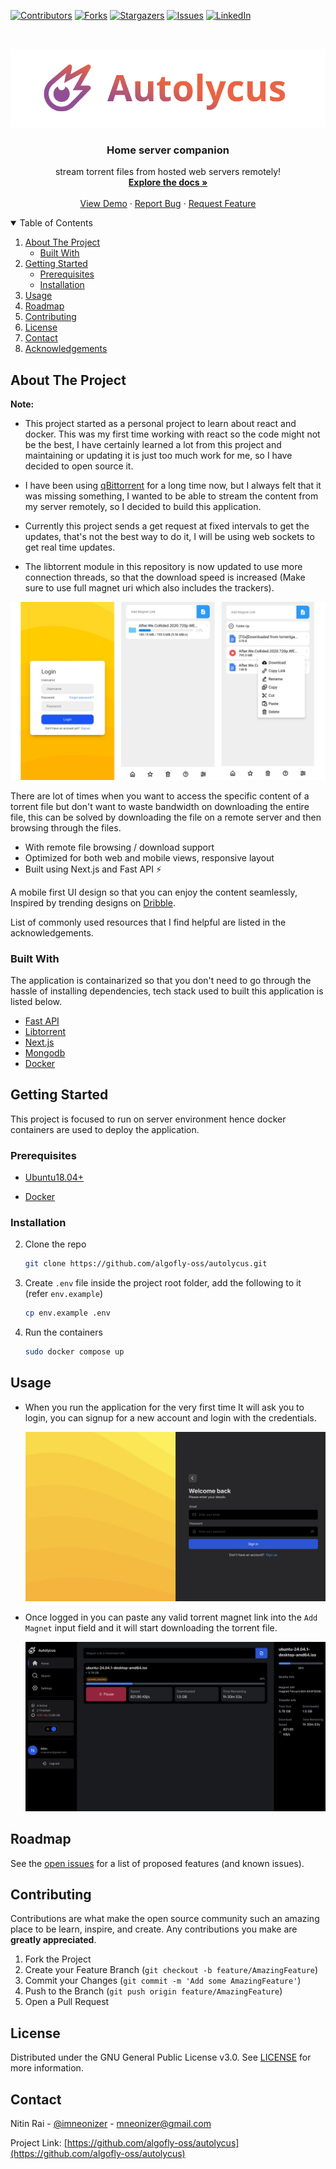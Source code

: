 [![Contributors][contributors-shield]][contributors-url]
[![Forks][forks-shield]][forks-url]
[![Stargazers][stars-shield]][stars-url]
[![Issues][issues-shield]][issues-url]
[![LinkedIn][linkedin-shield]][linkedin-url]



<br />

<p align="center">
  <a href="https://github.com/algofly-oss/autolycus">
    <img src="images/banner-logo.png" alt="Logo" width="800">
  </a>

  <h3 align="center">Home server companion</h3>

  <p align="center">
    stream torrent files from hosted web servers remotely!
    <br />
    <a href="https://github.com/algofly-oss/autolycus"><strong>Explore the docs »</strong></a>
    <br />
    <br />
    <a href="https://youtu.be/A64dRyOJoqw">View Demo</a>
    ·
    <a href="https://github.com/algofly-oss/autolycus/issues">Report Bug</a>
    ·
    <a href="https://github.com/algofly-oss/autolycus/issues">Request Feature</a>
  </p>
</p>

<details open="open">
  <summary>Table of Contents</summary>
  <ol>
    <li>
      <a href="#about-the-project">About The Project</a>
      <ul>
        <li><a href="#built-with">Built With</a></li>
      </ul>
    </li>
    <li>
      <a href="#getting-started">Getting Started</a>
      <ul>
        <li><a href="#prerequisites">Prerequisites</a></li>
        <li><a href="#installation">Installation</a></li>
      </ul>
    </li>
    <li><a href="#usage">Usage</a></li>
    <li><a href="#roadmap">Roadmap</a></li>
    <li><a href="#contributing">Contributing</a></li>
    <li><a href="#license">License</a></li>
    <li><a href="#contact">Contact</a></li>
    <li><a href="#acknowledgements">Acknowledgements</a></li>
  </ol>
</details>
<!-- ABOUT THE PROJECT -->

## About The Project
**Note:**

- This project started as a personal project to learn about react and docker. This was my first time working with react so the code might not be the best, I have certainly learned a lot from this project and maintaining or updating it is just too much work for me, so I have decided to open source it.

- I have been using [qBittorrent](https://www.qbittorrent.org/) for a long time now, but I always felt that it was missing something, I wanted to be able to stream the content from my server remotely, so I decided to build this application.

- Currently this project sends a get request at fixed intervals to get the updates, that's not the best way to do it, I will be using web sockets to get real time updates.

- The libtorrent module in this repository is now updated to use more connection threads, so that the download speed is increased (Make sure to use full magnet uri which also includes the trackers).




![App Home](images/mobile-views-combined.png)

There are lot of times when you want to access the specific content of a torrent file but don't want to waste bandwidth on downloading the entire file, this can be solved by downloading the file on a remote server and then browsing through the files.

* With remote file browsing / download support
* Optimized for both web and mobile views, responsive layout
* Built using Next.js and Fast API ⚡

A mobile first UI design so that you can enjoy the content seamlessly, Inspired by trending designs on [Dribble](https://dribbble.com/).

List of commonly used resources that I find helpful are listed in the acknowledgements.

### Built With

The application is containarized so that you don't need to go through the hassle of installing dependencies, tech stack used to built this application is listed below.
* [Fast API](https://fastapi.tiangolo.com/)
* [Libtorrent](https://libtorrent.org/)
* [Next.js](https://nextjs.org/)
* [Mongodb](https://www.mongodb.com/)
* [Docker](https://www.docker.com/)



<!-- GETTING STARTED -->

## Getting Started

This project is focused to run on server environment hence docker containers are used to deploy the application.

### Prerequisites

- [Ubuntu18.04+](https://ubuntu.com/tutorials/install-ubuntu-desktop#1-overview)

- [Docker](https://docs.docker.com/engine/install/ubuntu/)

### Installation

2. Clone the repo
   ```sh
   git clone https://github.com/algofly-oss/autolycus.git
   ```
3. Create `.env` file inside the project root folder, add the following to it (refer `env.example`)
   ```sh
   cp env.example .env
   ```
4. Run the containers
   ```sh
   sudo docker compose up
   ```



<!-- USAGE EXAMPLES -->
## Usage

- When you run the application for the very first time It will ask you to login, you can signup for a new account and login with the credentials.

  ![login screen](images/web-login.jpg)

- Once logged in you can paste any valid torrent magnet link into the `Add Magnet` input field and it will start downloading the torrent file.

  ![downloading](images/web-download.jpg)



<!-- ROADMAP -->

## Roadmap

See the [open issues](https://github.com/algofly-oss/autolycus/issues) for a list of proposed features (and known issues).



<!-- CONTRIBUTING -->
## Contributing

Contributions are what make the open source community such an amazing place to be learn, inspire, and create. Any contributions you make are **greatly appreciated**.

1. Fork the Project
2. Create your Feature Branch (`git checkout -b feature/AmazingFeature`)
3. Commit your Changes (`git commit -m 'Add some AmazingFeature'`)
4. Push to the Branch (`git push origin feature/AmazingFeature`)
5. Open a Pull Request



<!-- LICENSE -->
## License

Distributed under the GNU General Public License v3.0. See [LICENSE](LICENSE.txt) for more information.


<!-- CONTACT -->
## Contact

Nitin Rai - [@imneonizer](https://www.linkedin.com/in/imneonizer/) - mneonizer@gmail.com

Project Link: [https://github.com/algofly-oss/autolycus](https://github.com/algofly-oss/autolycus)



<!-- MARKDOWN LINKS & IMAGES -->
<!-- https://www.markdownguide.org/basic-syntax/#reference-style-links -->

[contributors-shield]: https://img.shields.io/github/contributors/algofly-oss/autolycus.svg?style=for-the-badge
[contributors-url]: https://github.com/algofly-oss/autolycus/graphs/contributors
[forks-shield]: https://img.shields.io/github/forks/algofly-oss/autolycus.svg?style=for-the-badge
[forks-url]: https://github.com/algofly-oss/autolycus/network/members
[stars-shield]: https://img.shields.io/github/stars/algofly-oss/autolycus.svg?style=for-the-badge
[stars-url]: https://github.com/algofly-oss/autolycus/stargazers
[issues-shield]: https://img.shields.io/github/issues/algofly-oss/autolycus.svg?style=for-the-badge
[issues-url]: https://github.com/algofly-oss/autolycus/issues
[license-shield]: https://img.shields.io/github/license/algofly-oss/autolycus.svg?style=for-the-badge
[license-url]: https://github.com/algofly-oss/autolycus/blob/main/LICENSE.txt
[linkedin-shield]: https://img.shields.io/badge/-LinkedIn-black.svg?style=for-the-badge&logo=linkedin&colorB=555
[linkedin-url]: https://www.linkedin.com/in/imneonizer/
